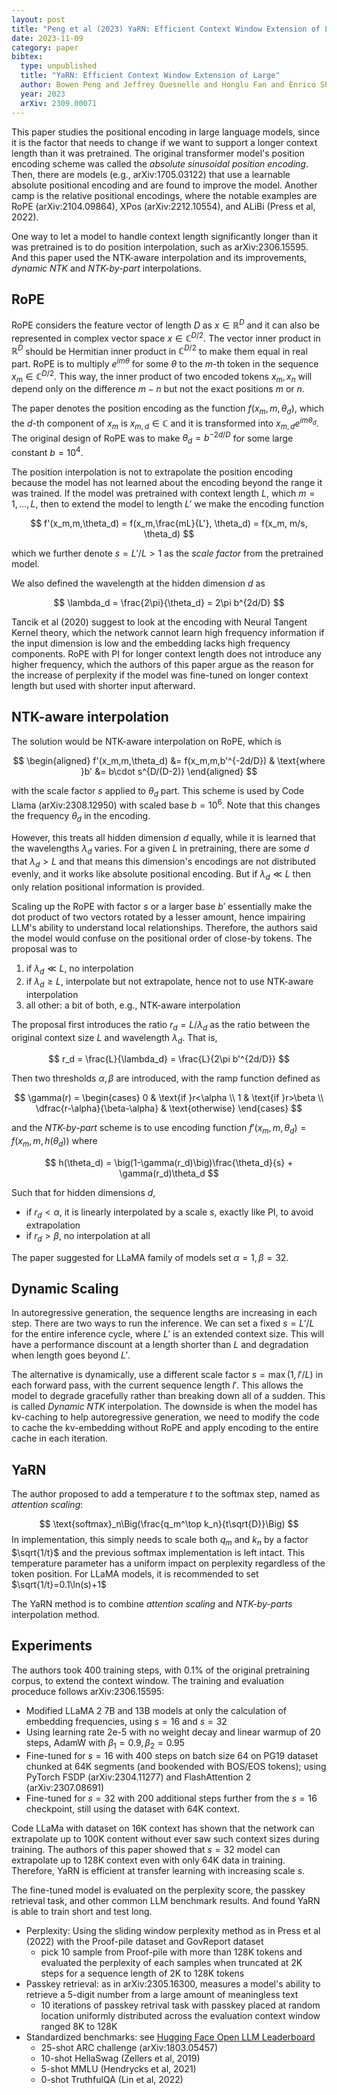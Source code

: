 ```yaml
---
layout: post
title: "Peng et al (2023) YaRN: Efficient Context Window Extension of Large Language Models"
date: 2023-11-09
category: paper
bibtex:
  type: unpublished
  title: "YaRN: Efficient Context Window Extension of Large"
  author: Bowen Peng and Jeffrey Quesnelle and Honglu Fan and Enrico Shippole
  year: 2023
  arXiv: 2309.00071
---
```


This paper studies the positional encoding in large language models, since it
is the factor that needs to change if we want to support a longer context
length than it was pretrained. The original transformer model's position
encoding scheme was called the *absolute sinusoidal position encoding*. Then,
there are models (e.g., arXiv:1705.03122) that use a learnable absolute
positional encoding and are found to improve the model. Another camp is the
relative positional encodings, where the notable examples are RoPE
(arXiv:2104.09864), XPos (arXiv:2212.10554), and ALiBi (Press et al, 2022).

One way to let a model to handle context length significantly longer than it
was pretrained is to do position interpolation, such as arXiv:2306.15595. And
this paper used the NTK-aware interpolation and its improvements, *dynamic NTK*
and *NTK-by-part* interpolations.

## RoPE

RoPE considers the feature vector of length $D$ as $x\in\mathbb{R}^D$ and it
can also be represented in complex vector space $x\in\mathbb{C}^{D/2}$. The
vector inner product in $\mathbb{R}^D$ should be Hermitian inner product in
$\mathbb{C}^{D/2}$ to make them equal in real part. RoPE is to multiply
$e^{im\theta}$ for some $\theta$ to the $m$-th token in the sequence
$x_m\in\mathbb{C}^{D/2}$. This way, the inner product of two encoded tokens
$x_m,x_n$ will depend only on the difference $m-n$ but not the exact positions
$m$ or $n$.

The paper denotes the position encoding as the function $f(x_m, m, \theta_d)$,
which the $d$-th component of $x_m$ is $x_{m,d}\in\mathbb{C}$ and it is
transformed into $x_{m,d}e^{im\theta_d}$. The original design of RoPE was to
make $\theta_d = b^{-2d/D}$ for some large constant $b=10^4$.

The position interpolation is not to extrapolate the position encoding because
the model has not learned about the encoding beyond the range it was trained.
If the model was pretrained with context length $L$, which $m=1,\dots,L$, then
to extend the model to length $L'$ we make the encoding function

$$
f'(x_m,m,\theta_d) = f(x_m,\frac{mL}{L'}, \theta_d) = f(x_m, m/s, \theta_d)
$$

which we further denote $s=L'/L > 1$ as the *scale factor* from the pretrained model.

We also defined the wavelength at the hidden dimension $d$ as

$$
\lambda_d = \frac{2\pi}{\theta_d} = 2\pi b^{2d/D}
$$

Tancik et al (2020) suggest to look at the encoding with Neural Tangent
Kernel theory, which the network cannot learn high frequency information if the
input dimension is low and the embedding lacks high frequency components. RoPE
with PI for longer context length does not introduce any higher frequency,
which the authors of this paper argue as the reason for the increase of
perplexity if the model was fine-tuned on longer context length but used with
shorter input afterward.

## NTK-aware interpolation

The solution would be NTK-aware interpolation on RoPE, which is

$$
\begin{aligned}
f'(x_m,m,\theta_d) &= f(x_m,m,b'^{-2d/D}) & \text{where }b' &= b\cdot s^{D/(D-2)}
\end{aligned}
$$

with the scale factor $s$ applied to $\theta_d$ part. This scheme is used by
Code Llama (arXiv:2308.12950) with scaled base $b=10^6$. Note that this changes
the frequency $\theta_d$ in the encoding.

However, this treats all hidden dimension $d$ equally, while it is learned that
the wavelengths $\lambda_d$ varies. For a given $L$ in pretraining, there are
some $d$ that $\lambda_d > L$ and that means this dimension's encodings are not
distributed evenly, and it works like absolute positional encoding. But if
$\lambda_d \ll L$ then only relation positional information is provided.

Scaling up the RoPE with factor $s$ or a larger base $b'$ essentially make the
dot product of two vectors rotated by a lesser amount, hence impairing LLM's
ability to understand local relationships. Therefore, the authors said the
model would confuse on the positional order of close-by tokens. The proposal
was to

1. if $\lambda_d \ll L$, no interpolation
2. if $\lambda_d \ge L$, interpolate but not extrapolate, hence not to use NTK-aware interpolation
3. all other: a bit of both, e.g., NTK-aware interpolation

The proposal first introduces the ratio $r_d=L/\lambda_d$ as the ratio between
the original context size $L$ and wavelength $\lambda_d$. That is,

$$
r_d = \frac{L}{\lambda_d} = \frac{L}{2\pi b'^{2d/D}}
$$

Then two thresholds $\alpha,\beta$ are introduced, with the ramp function defined as

$$
\gamma(r) = \begin{cases}
0 & \text{if }r<\alpha \\
1 & \text{if }r>\beta \\
\dfrac{r-\alpha}{\beta-\alpha} & \text{otherwise}
\end{cases}
$$

and the *NTK-by-part* scheme is to use encoding function $f'(x_m, m, \theta_d)
= f(x_m, m, h(\theta_d))$ where

$$
h(\theta_d) = \big(1-\gamma(r_d)\big)\frac{\theta_d}{s} + \gamma(r_d)\theta_d
$$

Such that for hidden dimensions $d$,

- if $r_d<\alpha$, it is linearly interpolated by a scale $s$, exactly like PI, to avoid extrapolation
- if $r_d>\beta$, no interpolation at all

The paper suggested for LLaMA family of models set $\alpha=1,\beta=32$.

## Dynamic Scaling

In autoregressive generation, the sequence lengths are increasing in each step.
There are two ways to run the inference. We can set a fixed $s=L'/L$ for the
entire inference cycle, where $L'$ is an extended context size.  This will have
a performance discount at a length shorter than $L$ and degradation when length
goes beyond $L'$.

The alternative is dynamically, use a different scale factor $s=\max(1, l'/L)$
in each forward pass, with the current sequence length $l'$. This allows the
model to degrade gracefully rather than breaking down all of a sudden. This is
called *Dynamic NTK* interpolation. The downside is when the model has
kv-caching to help autoregressive generation, we need to modify the code to
cache the kv-embedding without RoPE and apply encoding to the entire cache in
each iteration.

## YaRN

The author proposed to add a temperature $t$ to the softmax step, named as *attention scaling*:

$$
\text{softmax}_n\Big(\frac{q_m^\top k_n}{t\sqrt{D}}\Big)
$$
In implementation, this simply needs to scale both $q_m$ and $k_n$ by a factor
$\sqrt{1/t}$ and the previous softmax implementation is left intact. This
temperature parameter has a uniform impact on perplexity regardless of the
token position. For LLaMA models, it is recommended to set
$\sqrt{1/t}=0.1\ln(s)+1$

The YaRN method is to combine *attention scaling* and *NTK-by-parts* interpolation method.

## Experiments

The authors took 400 training steps, with 0.1% of the original pretraining
corpus, to extend the context window. The training and evaluation proceduce
follows arXiv:2306.15595:

- Modified LLaMA 2 7B and 13B models at only the calculation of embedding frequencies, using $s=16$ and $s=32$
- Using learning rate 2e-5 with no weight decay and linear warmup of 20 steps, AdamW with $\beta_1=0.9,\beta_2=0.95$
- Fine-tuned for $s=16$ with 400 steps on batch size 64 on PG19 dataset chunked at 64K segments (and bookended with BOS/EOS tokens); using PyTorch FSDP (arXiv:2304.11277) and FlashAttention 2 (arXiv:2307.08691)
- Fine-tuned for $s=32$ with 200 additional steps further from the $s=16$ checkpoint, still using the dataset with 64K context.

Code LLaMa with dataset on 16K context has shown that the network can
extrapolate up to 100K content without ever saw such context sizes during
training. The authors of this paper showed that $s=32$ model can extrapolate up
to 128K context even with only 64K data in training. Therefore, YaRN is
efficient at transfer learning with increasing scale $s$.

The fine-tuned model is evaluated on the perplexity score, the passkey
retrieval task, and other common LLM benchmark results. And found YaRN is able
to train short and test long.

- Perplexity: Using the sliding window perplexity method as in Press et al (2022) with the Proof-pile dataset and GovReport dataset
	- pick 10 sample from Proof-pile with more than 128K tokens and evaluated the perplexity of each samples when truncated at 2K steps for a sequence length of 2K to 128K tokens
- Passkey retrieval: as in arXiv:2305.16300, measures a model's ability to retrieve a 5-digit number from a large amount of meaningless text
	- 10 iterations of passkey retrival task with passkey placed at random location uniformly distributed across the evaluation context window ranged 8K to 128K
- Standardized benchmarks: see [Hugging Face Open LLM Leaderboard](https://huggingface.co/spaces/HuggingFaceH4/open_llm_leaderboard)
	- 25-shot ARC challenge (arXiv:1803.05457)
	- 10-shot HellaSwag (Zellers et al, 2019)
	- 5-shot MMLU (Hendrycks et al, 2021)
	- 0-shot TruthfulQA (Lin et al, 2022)
